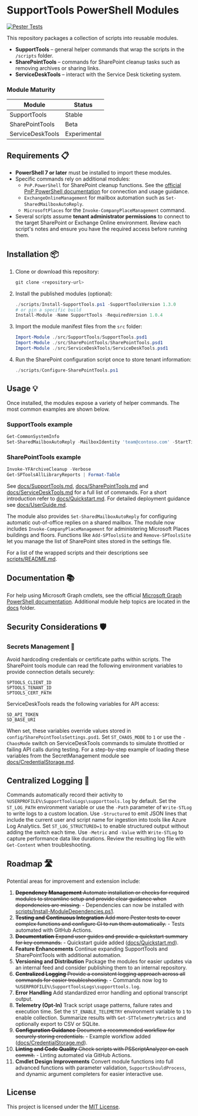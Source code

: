 # SupportTools PowerShell Modules
[![Pester Tests](https://github.com/yourlastnamesoundslikeatypeofpasta/PowerShell/actions/workflows/pester-tests.yml/badge.svg)](https://github.com/yourlastnamesoundslikeatypeofpasta/PowerShell/actions/workflows/pester-tests.yml)


This repository packages a collection of scripts into reusable modules.

* **SupportTools** – general helper commands that wrap the scripts in the `/scripts` folder.
* **SharePointTools** – commands for SharePoint cleanup tasks such as removing archives or sharing links.
* **ServiceDeskTools** – interact with the Service Desk ticketing system.

### Module Maturity

| Module | Status |
| ------ | ------ |
| SupportTools | Stable |
| SharePointTools | Beta |
| ServiceDeskTools | Experimental |

## Requirements 📋

* **PowerShell 7 or later** must be installed to import these modules.
* Specific commands rely on additional modules:
  * `PnP.PowerShell` for SharePoint cleanup functions. See the [official PnP PowerShell documentation](https://pnp.github.io/powershell/index.html) for connection and usage guidance.
  * `ExchangeOnlineManagement` for mailbox automation such as `Set-SharedMailboxAutoReply`.
  * `MicrosoftPlaces` for the `Invoke-CompanyPlaceManagement` command.
* Several scripts assume **tenant administrator permissions** to connect to the target SharePoint or Exchange Online environment. Review each script's notes and ensure you have the required access before running them.

## Installation 📦

1. Clone or download this repository:

   ```powershell
   git clone <repository-url>
   ```

2. Install the published modules (optional):

   ```powershell
   ./scripts/Install-SupportTools.ps1 -SupportToolsVersion 1.3.0
   # or pin a specific build
   Install-Module -Name SupportTools -RequiredVersion 1.0.4
   ```

3. Import the module manifest files from the `src` folder:

   ```powershell
   Import-Module ./src/SupportTools/SupportTools.psd1
   Import-Module ./src/SharePointTools/SharePointTools.psd1
   Import-Module ./src/ServiceDeskTools/ServiceDeskTools.psd1
   ```

4. Run the SharePoint configuration script once to store tenant information:

   ```powershell
   ./scripts/Configure-SharePointTools.ps1
   ```

## Usage 💡

Once installed, the modules expose a variety of helper commands. The most common examples are shown below.

### SupportTools example

```powershell
Get-CommonSystemInfo
Set-SharedMailboxAutoReply -MailboxIdentity 'team@contoso.com' -StartTime (Get-Date) -EndTime (Get-Date).AddDays(7) -InternalMessage 'Out of office' -AdminUser 'admin@contoso.com'
```

### SharePointTools example

```powershell
Invoke-YFArchiveCleanup -Verbose
Get-SPToolsAllLibraryReports | Format-Table
```

See [docs/SupportTools.md](docs/SupportTools.md), [docs/SharePointTools.md](docs/SharePointTools.md) and [docs/ServiceDeskTools.md](docs/ServiceDeskTools.md) for a full list of commands. For a short introduction refer to [docs/Quickstart.md](docs/Quickstart.md). For detailed deployment guidance see [docs/UserGuide.md](docs/UserGuide.md).

The module also provides `Set-SharedMailboxAutoReply` for configuring automatic
out-of-office replies on a shared mailbox.
The module now includes `Invoke-CompanyPlaceManagement` for administering Microsoft Places buildings and floors.
Functions like `Add-SPToolsSite` and `Remove-SPToolsSite` let you manage the list of SharePoint sites stored in the settings file.

For a list of the wrapped scripts and their descriptions see [scripts/README.md](scripts/README.md).

## Documentation 📚

For help using Microsoft Graph cmdlets, see the official [Microsoft Graph PowerShell documentation](https://learn.microsoft.com/en-us/powershell/microsoftgraph/get-started?view=graph-powershell-1.0).
Additional module help topics are located in the [docs](docs/README.md) folder.

## Security Considerations 🛡️

### Secrets Management 🔑

Avoid hardcoding credentials or certificate paths within scripts. The SharePoint tools module can read the following environment variables to provide connection details securely:

```text
SPTOOLS_CLIENT_ID
SPTOOLS_TENANT_ID
SPTOOLS_CERT_PATH
```

ServiceDeskTools reads the following variables for API access:

```text
SD_API_TOKEN
SD_BASE_URI
```

When set, these variables override values stored in `config/SharePointToolsSettings.psd1`.
Set `ST_CHAOS_MODE` to `1` or use the `-ChaosMode` switch on ServiceDeskTools commands to simulate throttled or failing API calls during testing.
For a step-by-step example of loading these variables from the SecretManagement
module see [docs/CredentialStorage.md](docs/CredentialStorage.md).

## Centralized Logging 📝

Commands automatically record their activity to `%USERPROFILE%\SupportToolsLogs\supporttools.log` by default.
Set the `ST_LOG_PATH` environment variable or use the `-Path` parameter of `Write-STLog` to write logs to a custom location.
Use `-Structured` to emit JSON lines that include the current user and script name for ingestion into tools like Azure Log Analytics.
Set `ST_LOG_STRUCTURED=1` to enable structured output without adding the switch each time.
Use `-Metric` and `-Value` with `Write-STLog` to capture performance data like durations.
Review the resulting log file with `Get-Content` when troubleshooting.

## Roadmap 🛣️

Potential areas for improvement and extension include:

1. ~~**Dependency Management**
   Automate installation or checks for required modules to streamline setup and
   provide clear guidance when dependencies are missing.~~ - Dependencies can now
   be installed with [scripts/Install-ModuleDependencies.ps1](scripts/Install-ModuleDependencies.ps1).
2. ~~**Testing and Continuous Integration**
   Add more Pester tests to cover complex functions and configure CI to run them
   automatically.~~ - Tests automated with GitHub Actions.
3. ~~**Documentation**
   Expand user guides and provide a quickstart summary for key commands.~~ - Quickstart guide added ([docs/Quickstart.md](docs/Quickstart.md)).
4. **Feature Enhancements**
   Continue expanding SupportTools and SharePointTools with additional automation.
5. **Versioning and Distribution**
   Package the modules for easier updates via an internal feed and consider
   publishing them to an internal repository.
6. ~~**Centralized Logging**
   Provide a consistent logging approach across all commands for easier troubleshooting.~~ - Commands now log to `%USERPROFILE%\SupportToolsLogs\supporttools.log`.
7. **Error Handling**
   Add standardized error handling and optional transcript output.
8. **Telemetry (Opt-In)**
   Track script usage patterns, failure rates and execution time.
   Set the `ST_ENABLE_TELEMETRY` environment variable to `1` to enable collection.
   Summarize results with `Get-STTelemetryMetrics` and optionally export to CSV or SQLite.
9. ~~**Configuration Guidance**
   Document a recommended workflow for securely storing credentials.~~ - Example
workflow added ([docs/CredentialStorage.md](docs/CredentialStorage.md)).
10. ~~**Linting and Code Quality**
   Check scripts with PSScriptAnalyzer on each commit.~~ - Linting automated via GitHub Actions.
11. **Cmdlet Design Improvements**
    Convert module functions into full advanced functions with parameter validation,
    `SupportsShouldProcess`, and dynamic argument completers for easier interactive use.

## License

This project is licensed under the [MIT License](LICENSE).
